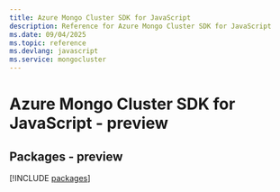 ```yaml
---
title: Azure Mongo Cluster SDK for JavaScript
description: Reference for Azure Mongo Cluster SDK for JavaScript
ms.date: 09/04/2025
ms.topic: reference
ms.devlang: javascript
ms.service: mongocluster
---
```

# Azure Mongo Cluster SDK for JavaScript - preview
## Packages - preview
[!INCLUDE [packages](mongo-cluster-index.md)]
